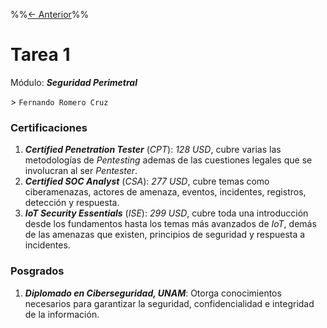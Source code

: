 %%[<- Anterior](../SeguridadPerimetral.md)%%
# Tarea 1

Módulo: ***Seguridad Perimetral***

\> $\texttt{Fernando Romero Cruz}$

### Certificaciones

1. ***Certified Penetration Tester*** (*CPT*): *128 USD*, cubre varias las metodologías de *Pentesting* ademas de las cuestiones legales que se involucran al ser *Pentester*.
2. ***Certified SOC Analyst*** (*CSA*): *277 USD*, cubre temas como ciberamenazas, actores de amenaza, eventos, incidentes, registros, detección y respuesta.
3. ***IoT Security Essentials*** (*ISE*): *299 USD*, cubre toda una introducción desde los fundamentos hasta los temas más avanzados de *IoT*, demás de las amenazas que existen, principios de seguridad y respuesta a incidentes.

### Posgrados

1. ***Diplomado en Ciberseguridad, UNAM***: Otorga conocimientos necesarios para garantizar la seguridad, confidencialidad e integridad de la información.